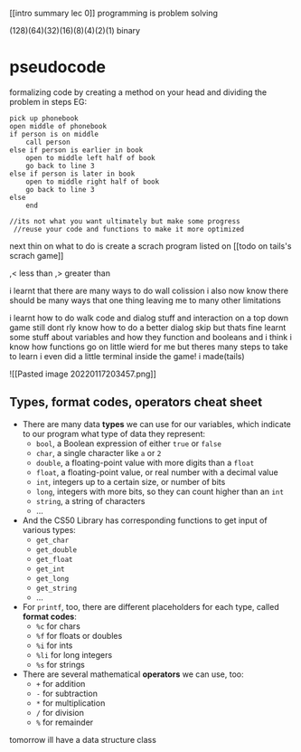 [[intro summary lec 0]]
programming is problem solving

(128)(64)(32)(16)(8)(4)(2)(1) binary

# pseudocode
formalizing code by creating a method on your head
and dividing the problem in steps
EG: 

	pick up phonebook
	open middle of phonebook
	if person is on middle
	    call person
	else if person is earlier in book 
	    open to middle left half of book
	    go back to line 3
	else if person is later in book 
	    open to middle right half of book
	    go back to line 3
	else
	    end
	
	//its not what you want ultimately but make some progress
	 //reuse your code and functions to make it more optimized

next thin on what to do is create a scrach program listed on [[todo on tails's scrach game]]



,< less than
,> greater than

i learnt that there are many ways to do wall colission
i also now know there should be many ways that one thing leaving me to many other limitations

i learnt how to do walk code and dialog stuff and interaction on a top down game
still dont rly know how to do a better dialog skip but thats fine
learnt some stuff about variables and how they function and booleans and i think i know 
how functions go on little wierd for me but theres many steps to take to learn
i even did a little terminal inside the game! i made(tails) 

![[Pasted image 20220117203457.png]]

## Types, format codes, operators cheat sheet

-   There are many data **types** we can use for our variables, which indicate to our program what type of data they represent:
    -   `bool`, a Boolean expression of either `true` or `false`
    -   `char`, a single character like `a` or `2`
    -   `double`, a floating-point value with more digits than a `float`
    -   `float`, a floating-point value, or real number with a decimal value
    -   `int`, integers up to a certain size, or number of bits
    -   `long`, integers with more bits, so they can count higher than an `int`
    -   `string`, a string of characters
    -   …
-   And the CS50 Library has corresponding functions to get input of various types:
    -   `get_char`
    -   `get_double`
    -   `get_float`
    -   `get_int`
    -   `get_long`
    -   `get_string`
    -   …
-   For `printf`, too, there are different placeholders for each type, called **format codes**:
    -   `%c` for chars
    -   `%f` for floats or doubles
    -   `%i` for ints
    -   `%li` for long integers
    -   `%s` for strings
-   There are several mathematical **operators** we can use, too:
    -   `+` for addition
    -   `-` for subtraction
    -   `*` for multiplication
    -   `/` for division
    -   `%` for remainder


tomorrow ill have a  data structure class
